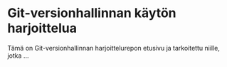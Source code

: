 # Git-versionhallinnan käytön harjoittelua
Tämä on Git-versionhallinnan harjoittelurepon etusivu ja tarkoitettu niille, jotka ...
